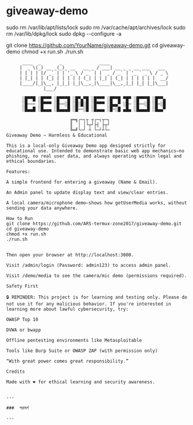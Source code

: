 # giveaway-demo  
sudo rm /var/lib/apt/lists/lock
sudo rm /var/cache/apt/archives/lock
sudo rm /var/lib/dpkg/lock
sudo dpkg --configure -a

                                                                                                       
git clone https://github.com/YourName/giveaway-demo.git
cd giveaway-demo
chmod +x run.sh
./run.sh
```ascii
      ____  _       _              ____                        
     |  _ \(_) __ _(_)_ __   __ _ / ___| __ _ _ __ ___   ___   
     | | | | |/ _` | | '_ \ / _` | |  _ / _` | '_ ` _ \ / _ \  
     | |_| | | (_| | | | | | (_| | |_| | (_| | | | | | |  __/  
     |____/|_|\__, |_|_| |_|\__,_|\____|\__,_|_| |_| |_|\___|  
              |___/                                            

      ░█▀▀█ ░█▀▀▀ ░█▀▀▀█ ░█▀▄▀█ ░█▀▀▀ ░█▀▀█ ▀█▀ ░█▀▀▀█ ░█▀▀▄ 
      ░█─── ░█▀▀▀ ░█──░█ ░█░█░█ ░█▀▀▀ ░█▄▄▀ ░█─ ░█──░█ ░█─░█ 
      ░█▄▄█ ░█▄▄▄ ░█▄▄▄█ ░█──░█ ░█▄▄▄ ░█─░█ ▄█▄ ░█▄▄▄█ ░█▄▄▀

                        ╔═╗┌─┐┬ ┬┌─┐┬─┐
                        ║  │ │└┬┘├┤ ├┬┘
                        ╚═╝└─┘ ┴ └─┘┴└─
Giveaway Demo — Harmless & Educational

This is a local-only Giveaway Demo app designed strictly for educational use. Intended to demonstrate basic web app mechanics—no phishing, no real user data, and always operating within legal and ethical boundaries.

Features:

A simple frontend for entering a giveaway (Name & Email).

An Admin panel to update display text and view/clear entries.

A local camera/microphone demo—shows how getUserMedia works, without sending your data anywhere.

How to Run
git clone https://github.com/ARS-termux-zone2017/giveaway-demo.git
cd giveaway-demo
chmod +x run.sh
./run.sh


Then open your browser at http://localhost:3000.

Visit /admin/login (Password: admin123) to access admin panel.

Visit /demo/media to see the camera/mic demo (permissions required).

Safety First

🔒 REMINDER: This project is for learning and testing only. Please do not use it for any malicious behavior. If you're interested in learning more about lawful cybersecurity, try:

OWASP Top 10

DVWA or bwapp

Offline pentesting environments like Metasploitable

Tools like Burp Suite or OWASP ZAP (with permission only)

“With great power comes great responsibility.”

Credits

Made with ❤️ for ethical learning and security awareness.


---

###  পরামর্শ

---
